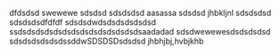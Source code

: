 dfdsdsd
swewewe
sdsdsd
sdsdsdsd
aasassa
sdsdsd
jhbkljnl
sdsdsdsd
sdsdsdsdfdfdf
sdsdsdwdsdsdsdsdsdsd
ssdsdsdsdsdsdsdsdsdsdsdsdsdsdsaadadad
sdsdwewewesdsdsdsdsd
sdsdsdsdsdsdssddwSDSDSDsdsdsd
jhbhjbj,hvbjkhb

